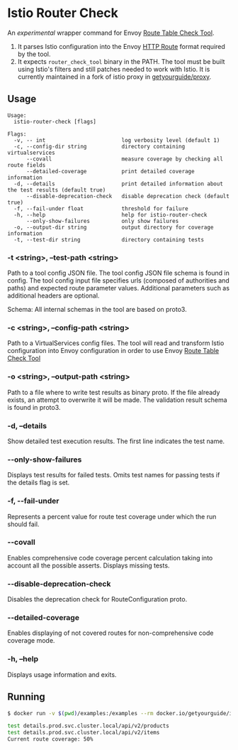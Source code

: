 # Istio Router Check

An _experimental_ wrapper command for Envoy [Route Table Check Tool](https://www.envoyproxy.io/docs/envoy/latest/operations/tools/route_table_check_tool#install-tools-route-table-check-tool).

1. It parses Istio configuration into the Envoy [HTTP Route](https://www.envoyproxy.io/docs/envoy/latest/api-v3/config/route/v3/route_components.proto#http-route-components-proto) format required by the tool.
2. It expects `router_check_tool` binary in the PATH. The tool must be built using Istio's filters and still patches needed to work with Istio. It is currently maintained in a fork of istio proxy in [getyourguide/proxy](https://github.com/getyourguide/proxy).


## Usage

```text
Usage:
  istio-router-check [flags]

Flags:
  -v, -- int                        log verbosity level (default 1)
  -c, --config-dir string           directory containing virtualservices
      --covall                      measure coverage by checking all route fields
      --detailed-coverage           print detailed coverage information
  -d, --details                     print detailed information about the test results (default true)
      --disable-deprecation-check   disable deprecation check (default true)
  -f, --fail-under float            threshold for failure
  -h, --help                        help for istio-router-check
      --only-show-failures          only show failures
  -o, --output-dir string           output directory for coverage information
  -t, --test-dir string             directory containing tests
```

### -t \<string>, –test-path \<string>

Path to a tool config JSON file. The tool config JSON file schema is found in config. The tool config input file specifies urls (composed of authorities and paths) and expected route parameter values. Additional parameters such as additional headers are optional.

Schema: All internal schemas in the tool are based on proto3.

### -c \<string>, –config-path \<string>

Path to a VirtualServices config files. The tool will read and transform Istio configuration into Envoy configuration in order to use Envoy [Route Table Check Tool](https://www.envoyproxy.io/docs/envoy/latest/operations/tools/route_table_check_tool#install-tools-route-table-check-tool)

### -o \<string>, –output-path \<string>

Path to a file where to write test results as binary proto. If the file already exists, an attempt to overwrite it will be made. The validation result schema is found in proto3.

### -d, –details

Show detailed test execution results. The first line indicates the test name.

### --only-show-failures

Displays test results for failed tests. Omits test names for passing tests if the details flag is set.

### -f, --fail-under

Represents a percent value for route test coverage under which the run should fail.

### --covall

Enables comprehensive code coverage percent calculation taking into account all the possible asserts. Displays missing tests.

### --disable-deprecation-check

Disables the deprecation check for RouteConfiguration proto.

### --detailed-coverage

Enables displaying of not covered routes for non-comprehensive code coverage mode.

### -h, –help

Displays usage information and exits.

## Running

```bash
$ docker run -v $(pwd)/examples:/examples --rm docker.io/getyourguide/istio-router-check:release-1.22 -c /examples/virtualservice.yml -t examples/test.yml

test details.prod.svc.cluster.local/api/v2/products
test details.prod.svc.cluster.local/api/v2/items
Current route coverage: 50%
```
